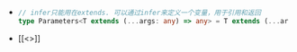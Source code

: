 - ```Typescript
  // infer只能用在extends. 可以通过infer来定义一个变量，用于引用和返回
  type Parameters<T extends (...args: any) => any> = T extends (...args: infer P) => any ? P : never;
  ```
- [[<<Effective TypeScript>>]]